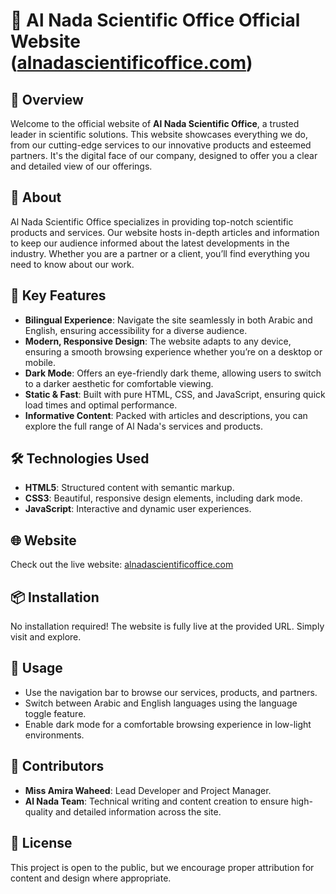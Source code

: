 
# 🌟 Al Nada Scientific Office Official Website ([alnadascientificoffice.com](http://alnadascientificoffice.com))

## 🚀 Overview
Welcome to the official website of **Al Nada Scientific Office**, a trusted leader in scientific solutions. This website showcases everything we do, from our cutting-edge services to our innovative products and esteemed partners. It's the digital face of our company, designed to offer you a clear and detailed view of our offerings.

## 📝 About
Al Nada Scientific Office specializes in providing top-notch scientific products and services. Our website hosts in-depth articles and information to keep our audience informed about the latest developments in the industry. Whether you are a partner or a client, you’ll find everything you need to know about our work.

## 🎯 Key Features
- **Bilingual Experience**: Navigate the site seamlessly in both Arabic and English, ensuring accessibility for a diverse audience.
- **Modern, Responsive Design**: The website adapts to any device, ensuring a smooth browsing experience whether you’re on a desktop or mobile.
- **Dark Mode**: Offers an eye-friendly dark theme, allowing users to switch to a darker aesthetic for comfortable viewing.
- **Static & Fast**: Built with pure HTML, CSS, and JavaScript, ensuring quick load times and optimal performance.
- **Informative Content**: Packed with articles and descriptions, you can explore the full range of Al Nada's services and products.

## 🛠️ Technologies Used
- **HTML5**: Structured content with semantic markup.
- **CSS3**: Beautiful, responsive design elements, including dark mode.
- **JavaScript**: Interactive and dynamic user experiences.

## 🌐 Website
Check out the live website: [alnadascientificoffice.com](http://alnadascientificoffice.com)

## 📦 Installation
No installation required! The website is fully live at the provided URL. Simply visit and explore.

## 📖 Usage
- Use the navigation bar to browse our services, products, and partners.
- Switch between Arabic and English languages using the language toggle feature.
- Enable dark mode for a comfortable browsing experience in low-light environments.

## 🤝 Contributors
- **Miss Amira Waheed**: Lead Developer and Project Manager.
- **Al Nada Team**: Technical writing and content creation to ensure high-quality and detailed information across the site.

## 📜 License
This project is open to the public, but we encourage proper attribution for content and design where appropriate.
